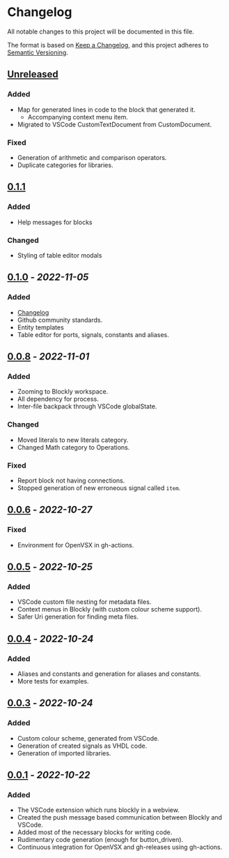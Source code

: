 # Changelog

All notable changes to this project will be documented in this file.

The format is based on [Keep a Changelog](https://keepachangelog.com/en/1.0.0/),
and this project adheres to [Semantic Versioning](https://semver.org/spec/v2.0.0.html).

## [Unreleased]

### Added

- Map for generated lines in code to the block that generated it.
  - Accompanying context menu item.
- Migrated to VSCode CustomTextDocument from CustomDocument.

### Fixed

- Generation of arithmetic and comparison operators.
- Duplicate categories for libraries.

## [0.1.1]

### Added

- Help messages for blocks

### Changed

- Styling of table editor modals

## [0.1.0] - *2022-11-05*

### Added

- [Changelog](https://github.com/house-of-abbey/scratch_vhdl/blob/main/scratch-vhdl-vscode/CHANGELOG.md)
- Github community standards.
- Entity templates
- Table editor for ports, signals, constants and aliases.

## [0.0.8] - *2022-11-01*

### Added

- Zooming to Blockly workspace.
- All dependency for process.
- Inter-file backpack through VSCode globalState.

### Changed

- Moved literals to new literals category.
- Changed Math category to Operations.

### Fixed

- Report block not having connections.
- Stopped generation of new erroneous signal called `item`.

## [0.0.6] - *2022-10-27*

### Fixed

- Environment for OpenVSX in gh-actions.

## [0.0.5] - *2022-10-25*

### Added

- VSCode custom file nesting for metadata files.
- Context menus in Blockly (with custom colour scheme support).
- Safer Uri generation for finding meta files.

## [0.0.4] - *2022-10-24*

### Added

- Aliases and constants and generation for aliases and constants.
- More tests for examples.

## [0.0.3] - *2022-10-24*

### Added

- Custom colour scheme, generated from VSCode.
- Generation of created signals as VHDL code.
- Generation of imported libraries.

## [0.0.1] - *2022-10-22*

### Added

- The VSCode extension which runs blockly in a webview.
- Created the push message based communication between Blockly and VSCode.
- Added most of the necessary blocks for writing code.
- Rudimentary code generation (enough for button_driven).
- Continuous integration for OpenVSX and gh-releases using gh-actions.

[Unreleased]: https://github.com/house-of-abbey/scratch_vhdl/compare/v0.1.1...HEAD
[0.1.1]: https://github.com/house-of-abbey/scratch_vhdl/compare/v0.1.0...v0.1.1
[0.1.0]: https://github.com/house-of-abbey/scratch_vhdl/compare/v0.0.8...v0.1.0
[0.0.8]: https://github.com/house-of-abbey/scratch_vhdl/compare/v0.0.7...v0.0.8
<!-- [0.0.7]: https://github.com/house-of-abbey/scratch_vhdl/compare/v0.0.6...v0.0.7 -->
[0.0.6]: https://github.com/house-of-abbey/scratch_vhdl/compare/v0.0.5...v0.0.6
[0.0.5]: https://github.com/house-of-abbey/scratch_vhdl/compare/v0.0.4...v0.0.5
[0.0.4]: https://github.com/house-of-abbey/scratch_vhdl/compare/v0.0.3...v0.0.4
[0.0.3]: https://github.com/house-of-abbey/scratch_vhdl/compare/v0.0.2...v0.0.3
<!-- [0.0.2]: https://github.com/house-of-abbey/scratch_vhdl/compare/v0.0.1...v0.0.2 -->
[0.0.1]: https://github.com/house-of-abbey/scratch_vhdl/releases/tag/v0.0.1
